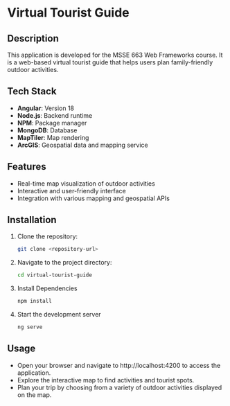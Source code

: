 # Virtual Tourist Guide

## Description
This application is developed for the MSSE 663 Web Frameworks course. It is a web-based virtual tourist guide that helps users plan family-friendly outdoor activities.

## Tech Stack
- **Angular**: Version 18
- **Node.js**: Backend runtime
- **NPM**: Package manager
- **MongoDB**: Database
- **MapTiler**: Map rendering
- **ArcGIS**: Geospatial data and mapping service

## Features
- Real-time map visualization of outdoor activities
- Interactive and user-friendly interface
- Integration with various mapping and geospatial APIs

## Installation
1. Clone the repository:
   ```bash
   git clone <repository-url>

2. Navigate to the project directory:
    ```bash
    cd virtual-tourist-guide

3. Install Dependencies
    ```bash 
    npm install

4. Start the development server
    ```bash
    ng serve

## Usage
- Open your browser and navigate to http://localhost:4200 to access the application.
- Explore the interactive map to find activities and tourist spots.
- Plan your trip by choosing from a variety of outdoor activities displayed on the map.


